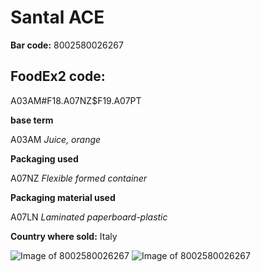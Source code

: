 
# Santal ACE

**Bar code:** 8002580026267

## FoodEx2 code: 

A03AM#F18.A07NZ$F19.A07PT        

**base term** 

A03AM _Juice, orange_

**Packaging used** 

A07NZ _Flexible formed container_

**Packaging material used** 

A07LN _Laminated paperboard-plastic_


**Country where sold:** Italy

![Image of 8002580026267](https://world.openfoodfacts.org/images/products/800/258/002/6267/1.jpg)
![Image of 8002580026267](https://world.openfoodfacts.org/images/products/800/258/002/6267/2.jpg)

